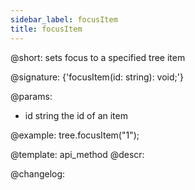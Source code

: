```yaml
---
sidebar_label: focusItem
title: focusItem
---          
```


@short: sets focus to a specified tree item

@signature: {'focusItem(id: string): void;'}

@params:
- id	string		the id of an item

@example:
tree.focusItem("1");


@template: api_method
@descr:

@changelog:


